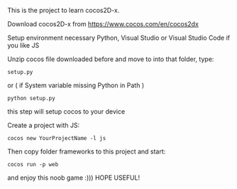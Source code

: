 This is the project to learn cocos2D-x.

Download cocos2D-x from https://www.cocos.com/en/cocos2dx

Setup environment necessary Python, Visual Studio or Visual Studio Code if you like JS

Unzip cocos file downloaded before and move to into that folder, type:
```
setup.py 
```
or ( if System variable missing Python in Path )
```
python setup.py
```
this step will setup cocos to your device

Create a project with JS: 
```
cocos new YourProjectName -l js
``` 
Then copy folder frameworks to this project and start:
```
cocos run -p web
```
and enjoy this noob game :))) HOPE USEFUL!